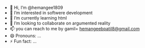 - 👋 Hi, I’m @hemangee1809
- 👀 I’m interested in softwere development
- 🌱 I’m currently learning html
- 💞️ I’m looking to collaborate on argumented reality
- 📫 you can reach to me by gamil= hemangeebpatil8@gmail.com
- 😄 Pronouns: ...
- ⚡ Fun fact: ...

<!---
hemangee1809/hemangee1809 is a ✨ special ✨ repository because its `README.md` (this file) appears on your GitHub profile.
You can click the Preview link to take a look at your changes.
--->
